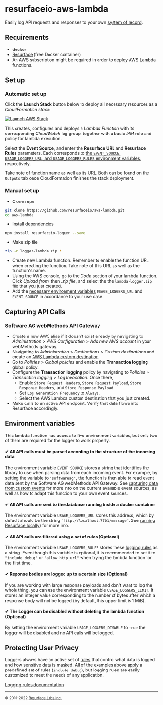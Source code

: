 # resurfaceio-aws-lambda
Easily log API requests and responses to your own [system of record](https://resurface.io/).

## Requirements

- docker
- [Resurface](https://resurface.io/installation) (free Docker container)
- An AWS subscription might be required in order to deploy AWS Lambda functions.

## Set up

### Automatic set up

Click the **Launch Stack** button below to deploy all necessary resources as a _CloudFormation stack_:

[![Launch AWS Stack](https://s3.amazonaws.com/cloudformation-examples/cloudformation-launch-stack.png)](https://console.aws.amazon.com/cloudformation/home#/stacks/create/review?stackName=resurface-lambda&templateURL=https%3A%2F%2Fresurfacetemplates.s3.us-west-2.amazonaws.com%2Flambda.json)

This creates, configures and deploys a _Lambda Function_ with its corresponding _CloudWatch_ log group, together with a basic _IAM_ role and policy for lambda execution.

Select the **Event Source**, and enter the **Resurface URL** and **Resurface Rules** parameters. Each corresponds to [the `EVENT_SOURCE`, `USAGE_LOGGERS_URL`, and `USAGE_LOGGERS_RULES` environment variables](#environment-variables), respectively.

Take note of function name as well as its URL. Both can be found on the `Outputs` tab once CloudFormation finishes the stack deployment.

### Manual set up

- Clone repo
```bash
git clone https://github.com/resurfaceio/aws-lambda.git
cd aws-lambda
```
- Install dependencies
```bash
npm install resurfaceio-logger --save
```
- Make zip file
```bash
zip -r logger-lambda.zip *
```
- Create new Lambda function. Remember to enable the function URL when creating the function. Take note of this URL as well as the function's name.
- Using the AWS console, go to the _Code_ section of your lambda function. Click _Upload from_, then _.zip file_, and select the the `lambda-logger.zip` file that you just created.
- Add the [necessary environment variables](#environment-variables) `USAGE_LOGGERS_URL` and `EVENT_SOURCE` in accordance to your use case.

## Capturing API Calls

### Software AG webMethods API Gateway

- Create a new AWS alias if it doesn't exist already by navigating to _Administration_ > _AWS Configuration_ > _Add new AWS account_ in your webMethods gateway.
- Navigating to _Administration_ > _Destinations_ > _Custom destinations_ and create an [AWS Lambda custom destination](https://docs.webmethods.io/api/10.12.0/webmethods_api_cloud__api_gateway_user_s_guide/chapter14/#how-do-i-publish-data-to-an-aws-lambda-function-using-custom-destination).
- Go to _Policies_ > _Global policies_ and enable the **Transaction logging** global policy.
- Configure the **Transaction logging** policy by navigating to _Policies_ > _Transaction logging_ > _Log Invocation_. Once there,
  - Enable `Store Request Headers`, `Store Request Payload`, `Store Response Headers`, and `Store Response Payload`.
  - Set `Log Generation Frequency` to `Always`.
  - Select the AWS Lambda custom destination that you just created.
- Make calls to an active API endpoint. Verify that data flows into Resurface accordingly.

## Environment variables

This lambda function has access to five environment variables, but only two of them are required for the logger to work properly.

#### ✔ All API calls must be parsed according to the structure of the incoming data
The environment variable `EVENT_SOURCE` stores a string that identifies the library to use when parsing data from each incoming event. For example, by setting the variable to `"softwareag"`, the function is then able to read event data sent by the Software AG webMethods API Gateway. See [capturing data from custom events](/API.md) for more info on the current available event sources, as well as how to adapt this function to your own event sources.
#### ✔ All API calls are sent to the database running inside a docker container
The environment variable `USAGE_LOGGERS_URL` stores this address, which by default should be the string `"http://localhost:7701/message"`. See [running Resurface locally](https://resurface.io/docs#running-on-docker)) for more info.
#### ✔ All API calls are filtered using a set of rules (Optional)
The environment variable `USAGE_LOGGERS_RULES` stores these [logging rules](#protecting-user-privacy) as a string. Even though this variable is optional, it is recommended to set it to `"include debug"` or `"allow_http_url"` when trying the lambda function for the first time.
#### ✔ Reponse bodies are logged up to a certain size (Optional)
If you are working with large response payloads and don't want to log the whole thing, you can use the environment variable `USAGE_LOGGERS_LIMIT`. It stores an integer value corresponding to the number of bytes after which a response body will not be logged (by default, this upper limit is 1 MiB).
#### ✔ The Logger can be disabled without deleting the lambda function (Optional)
By setting the environment variable `USAGE_LOGGERS_DISABLE` to `true` the logger will be disabled and no API calls will be logged.


## Protecting User Privacy

Loggers always have an active set of <a href="https://resurface.io/logging-rules">rules</a> that control what data is logged
and how sensitive data is masked. All of the examples above apply a predefined set of rules (`include debug`),
but logging rules are easily customized to meet the needs of any application.

<a href="https://resurface.io/logging-rules">Logging rules documentation</a>

---
<small>&copy; 2016-2022 <a href="https://resurface.io">Resurface Labs Inc.</a></small>
